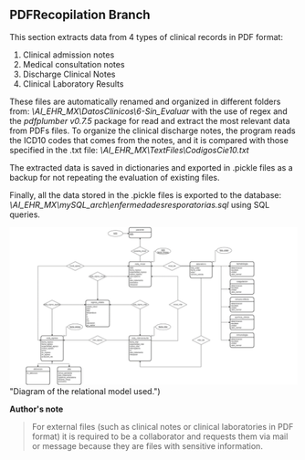 ##  **PDFRecopilation Branch**

This section extracts data from 4 types of clinical records in PDF format:
1.	Clinical admission notes
2.	Medical consultation notes
3.	Discharge Clinical Notes
4.	Clinical Laboratory Results

These files are automatically renamed and organized in different folders from: *\AI_EHR_MX\DatosClinicos\6-Sin_Evaluar* with the use of regex and the *pdfplumber v0.7.5* package for read and extract the most relevant data from PDFs files. To organize the clinical discharge notes, the program reads the ICD10 codes that comes from the notes, and it is compared with those specified in the .txt file: *\AI_EHR_MX\TextFiles\CodigosCie10.txt*

The extracted data is saved in dictionaries and exported in .pickle files as a backup for not repeating the evaluation of existing files.

Finally, all the data stored in the .pickle files is exported to the database: *\AI_EHR_MX\mySQL_arch\enfermedadesresporatorias.sql* using SQL queries.

![Diagram](https://github.com/SanehetSiordia/AI_EHR_MX/blob/PDFrecopilation/README_images/Diagram.png?raw=true) "Diagram of the relational model used.")

**Author's note**

>For external files (such as clinical notes or clinical laboratories in PDF format) it is required to be a collaborator and requests them via mail or message because they are files with sensitive information.
